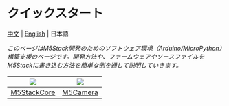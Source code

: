 # クイックスタート

[中文](/zh_CN/quick_start) | [English](/en/quick_start) | 日本語

*このページはM5Stack開発のためのソフトウェア環境（Arduino/MicroPython）構築支援のページです。開発方法や、ファームウェアやソースファイルをM5Stackに書き込む方法を簡単な例を通して説明していきます。*

<!-- ## イントロダクション

**M5Stackはモジュール積み重ねるタイプの開発デバイスです。M5Stackの名前はModuleのM、5x5cmサイズの5、積み重ねるを意味するStackからきています。**

## 開発に必要なもの

M5Stackを使った開発に必要なもの:

* **PC** (Windows、Mac、LinuxいずれかのOSがインストールされていること)
* **USB Type-C ケーブル**

開発環境構築の前に次の手順を行なってください。

1. **シリアル接続** の確立

  [シリアル接続の確立方法](ja/related_documents/establish_serial_connection)

## クイックスタート

!> **注意** すでにシリアルドライバをインストールしている場合、PCとのシリアル接続が確立しているか確認してください。もしうまくいかない場合は次のページを参照してください。 [シリアル接続の確立方法](/en/related_documents/establish_serial_connection)

最初に特定のファームウェアファイルを(.bin)をあなたのM5Stackに書き込む必要があります。 開発の前にこちらのページを参照してください。[ファームウェアの更新方法](/ja/related_documents/how_to_burn_firmware)

以下のリストから、あなたの持っているM5Stackに合わせてコースを選択してください。 -->

<img src="assets/img/getting_started_pics/m5stack_core.png"> | <img src="assets/img/getting_started_pics/m5camera.jpg"> 
---|---
[M5StackCore](/ja/quick_start/m5core/m5stack_core_quick_start) | [M5Camera](/ja/quick_start/m5camera/m5camera_quick_start)


<!-- ## 練習

**For being familiar with the programming mode you like, We suggest you following the corresponding option to do more practices.**

<img src="assets/img/getting_started_pics/programming_mode_arduino.png"> | <img src="assets/img/getting_started_pics/programming_mode_blockly.png">  | <img src="assets/img/getting_started_pics/programming_mode_micropython.png">
---|---|---
[Arduino](/ja/practice/practice_arduino) | [UiFlow-Blockly](/ja/practice/practice_blockly) | [UiFlow-MicroPython](/ja/practice/practice_micropython) -->

<!-- ## 関連するドキュメント

- [シリアル接続の確立方法](/ja/related_documents/establish_serial_connection)
- [ファームウェアの更新方法](/ja/related_documents/how_to_burn_firmware)
- [M5StackのWi-Fi接続方法](/ja/related_documents/how_to_connect_wifi_using_core)
- [Arduino IDEのM5Stackライブラリ更新方法](/ja/related_documents/upgrade_m5stack_lib) -->